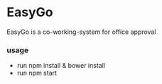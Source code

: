 # EasyGo
EasyGo is a co-working-system for office approval

### usage

 - run npm install & bower install
 - run npm start